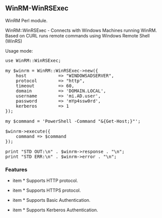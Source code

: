 ## WinRM-WinRSExec

WinRM Perl module.

WinRM::WinRSExec - Connects with Windows Machines running WinRM.
Based on CURL runs remote commands using Windows Remote Shell (WinRS)

Usage mode:

<pre>
use WinRM::WinRSExec;

my $winrm = WinRM::WinRSExec->new({
    host            => "WINDOWSADSERVER",
    protocol        => "http",
    timeout	        => 60,
    domain          => 'DOMAIN.LOCAL',
    username        => 'mi.AD.user',
    password        => 'mYp4ssw0rd',
    kerberos        => 1
});

my $command = 'PowerShell -Command "&{Get-Host;}"';

$winrm->execute({
    command => $command
});

print "STD OUT:\n" . $winrm->response . "\n";
print "STD ERR:\n" . $winrm->error . "\n";
</pre>

### Features

- item * Supports HTTP protocol.

- item * Supports HTTPS protocol.

- item * Supports Basic Authentication.

- item * Supports Kerberos Authentication.
